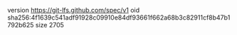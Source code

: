 version https://git-lfs.github.com/spec/v1
oid sha256:4f1639c541adf91928c09910e84df93661f662a68b3c82911cf8b47b1792b625
size 2705
